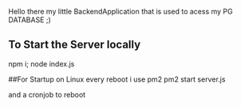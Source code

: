 Hello there
my little BackendApplication that is used to acess my PG DATABASE ;)

## To Start the Server locally
npm i;
node index.js

##For Startup on Linux every reboot i use pm2
pm2 start server.js

and a cronjob to reboot
